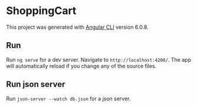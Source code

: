# ShoppingCart

This project was generated with [Angular CLI](https://github.com/angular/angular-cli) version 6.0.8.

## Run

Run `ng serve` for a dev server. Navigate to `http://localhost:4200/`. The app will automatically reload if you change any of the source files.

## Run json server

Run `json-server --watch db.json` for a json server.

